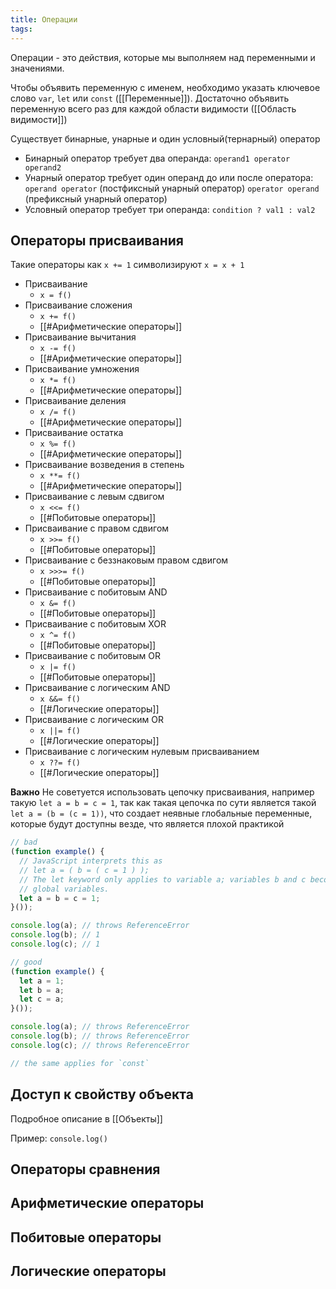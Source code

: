 ```yaml
---
title: Операции
tags:
---
```

Операции - это действия, которые мы выполняем над переменными и значениями. 

Чтобы объявить переменную с именем, необходимо указать ключевое слово `var`, `let` или `const` ([[Переменные]]). Достаточно объявить переменную всего раз для каждой области видимости ([[Область видимости]])


Существует бинарные, унарные и один условный(тернарный) оператор
- Бинарный оператор требует два операнда: `operand1 operator operand2`
- Унарный оператор требует один операнд до или после оператора: `operand operator` (постфиксный унарный оператор) `operator operand` (префиксный унарный оператор)
- Условный оператор требует три операнда: `condition ? val1 : val2`
## Операторы присваивания
Такие операторы как `x += 1` символизируют `x = x + 1`

- Присваивание 
	- `x = f()` 
- Присваивание сложения
	- `x += f()`
	- [[#Арифметические операторы]] 
- Присваивание вычитания 
	- `x -= f()` 
	- [[#Арифметические операторы]] 
- Присваивание умножения 
	- `x *= f()` 
	- [[#Арифметические операторы]] 
- Присваивание деления 
	- `x /= f()` 
	- [[#Арифметические операторы]] 
- Присваивание остатка 
	- `x %= f()` 
	- [[#Арифметические операторы]] 
- Присваивание возведения в степень 
	- `x **= f()` 
	- [[#Арифметические операторы]]
- Присваивание с левым сдвигом 
	- `x <<= f()` 
	- [[#Побитовые операторы]] 
- Присваивание с правом сдвигом 
	- `x >>= f()` 
	- [[#Побитовые операторы]]
- Присваивание с беззнаковым правом сдвигом 
	- `x >>>= f()` 
	- [[#Побитовые операторы]] 
- Присваивание с побитовым AND 
	- `x &= f()` 
	- [[#Побитовые операторы]]
- Присваивание с побитовым XOR 
	- `x ^= f()` 
	- [[#Побитовые операторы]]
- Присваивание с побитовым OR 
	- `x |= f()` 
	- [[#Побитовые операторы]] 
- Присваивание с логическим AND 
	- `x &&= f()` 
	- [[#Логические операторы]] 
- Присваивание с логическим OR 
	- `x ||= f()` 
	- [[#Логические операторы]] 
- Присваивание с логическим нулевым присваиванием 
	- `x ??= f()` 
	- [[#Логические операторы]]

**Важно**
Не советуется использовать цепочку присваивания, например такую `let a = b = c = 1`, так как такая цепочка по сути является такой `let a = (b = (c = 1))`, что создает неявные глобальные переменные, которые будут  доступны везде, что является плохой практикой
```js
// bad
(function example() {
  // JavaScript interprets this as
  // let a = ( b = ( c = 1 ) );
  // The let keyword only applies to variable a; variables b and c become
  // global variables.
  let a = b = c = 1;
}());

console.log(a); // throws ReferenceError
console.log(b); // 1
console.log(c); // 1

// good
(function example() {
  let a = 1;
  let b = a;
  let c = a;
}());

console.log(a); // throws ReferenceError
console.log(b); // throws ReferenceError
console.log(c); // throws ReferenceError

// the same applies for `const`
```

## Доступ к свойству объекта
Подробное описание в [[Объекты]]

Пример: `console.log()`

## Операторы сравнения

## Арифметические операторы

## Побитовые операторы

## Логические операторы